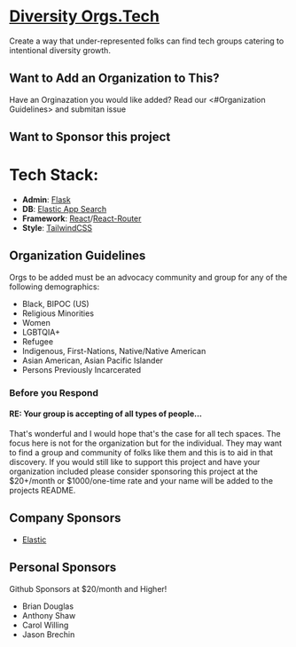 # [Diversity Orgs.Tech](https://diversityorgs.tech)

Create a way that under-represented folks can find tech groups catering to intentional diversity growth.

## Want to Add an Organization to This?
Have an Orginazation you would like added? Read our <#Organization Guidelines> and submitan issue

## Want to Sponsor this project


# Tech Stack:
- **Admin**: [Flask](https://flask.palletsprojects.com/en/2.0.x/)
- **DB**: [Elastic App Search](https://www.elastic.co/app-search/)
- **Framework**: [React](https://reactjs.org)/[React-Router](https://reactrouter.com)
- **Style**: [TailwindCSS](https://tailwindcss.com)


## Organization Guidelines
Orgs to be added must be an advocacy community and group for any of the following demographics: 

- Black, BIPOC (US)
- Religious Minorities
- Women
- LGBTQIA+
- Refugee
- Indigenous, First-Nations, Native/Native American
- Asian American, Asian Pacific Islander
- Persons Previously Incarcerated

### Before you Respond
#### RE: Your group is accepting of all types of people...
That's wonderful and I would hope that's the case for all tech spaces. The focus here is not for the organization but for the individual. They may want to find a group and community of folks like them and this is to aid in that discovery. If you would still like to support this project and have your organization included please consider sponsoring this project at the $20+/month or $1000/one-time rate and your name will be added to the projects README.


## Company Sponsors
- [Elastic](Elastic.co)
 
## Personal Sponsors
Github Sponsors at $20/month and Higher!
- Brian Douglas
- Anthony Shaw
- Carol Willing
- Jason Brechin
